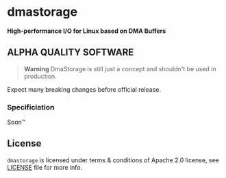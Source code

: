 # dmastorage

__High-performance I/O for Linux based on DMA Buffers__

## ALPHA QUALITY SOFTWARE

> **Warning** DmaStorage is still just a concept and shouldn't be used in production.

Expect many breaking changes before official release.

### Specificiation

Soon™

## License

`dmastorage` is licensed under terms & conditions of Apache 2.0 license, see [LICENSE](LICENSE) file for more info.
